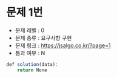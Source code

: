 # 문제 1번

* 문제 레벨 : 0
* 문제 종류 : 요구사항 구현
* 문제 링크 : https://jsalgo.co.kr/?page=1
* 통과 여부 : N

```javascript
def solution(data):
    return None
```

